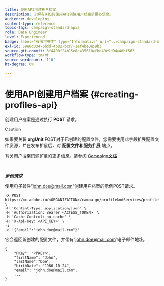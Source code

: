 ```yaml
---
title: 使用API创建用户档案
description: 了解有关如何使用API创建用户档案的更多信息。
audience: developing
content-type: reference
topic-tags: campaign-standard-apis
role: Data Engineer
level: Experienced
badge: label="有限可用性" type="Informative" url="../campaign-standard-migration-home.md" tooltip="仅限于Campaign Standard已迁移的用户"
exl-id: 69e8d034-6bdd-4b82-bcd7-1ef4be0a59b3
source-git-commit: 3f4400f24b75e8e435610afbe49e9d9444dbf563
workflow-type: tm+mt
source-wordcount: '110'
ht-degree: 0%

---
```


# 使用API创建用户档案 {#creating-profiles-api}

创建用户档案是通过执行 **POST** 请求。

>[!CAUTION]
>
>如果要关联 <b>orgUnit</b> POST对于已创建的配置文件，您需要使用此字段扩展配置文件资源，并在发布扩展后，对 <b>配置文件和服务扩展</b> 端点。
>
>有关用户档案资源扩展的更多信息，请参阅 <a href="https://helpx.adobe.com/campaign/standard/administration/using/organizational-units.html#partitioning-profiles">Campaign文档</a>.

<br/>

***示例请求***

使用电子邮件“john.doe@mail.com”创建用户档案的示例POST请求。

```
-X POST https://mc.adobe.io/<ORGANIZATION>/campaign/profileAndServices/profile \
-H 'Content-Type: application/json' \
-H 'Authorization: Bearer <ACCESS_TOKEN>' \
-H 'Cache-Control: no-cache' \
-H 'X-Api-Key: <API_KEY>' \
-i
-d '{"email":"john.doe@mail.com"}'
```

它会返回新创建的配置文件，并带有“john.doe@mail.com”电子邮件地址。

```
{
    "PKey": "<PKEY>",
    "firstName": "John",
    "lastName":"Doe",
    "birthDate": "1980-10-24",
    "email": "john.doe@mail.com",
    ...
}
```
